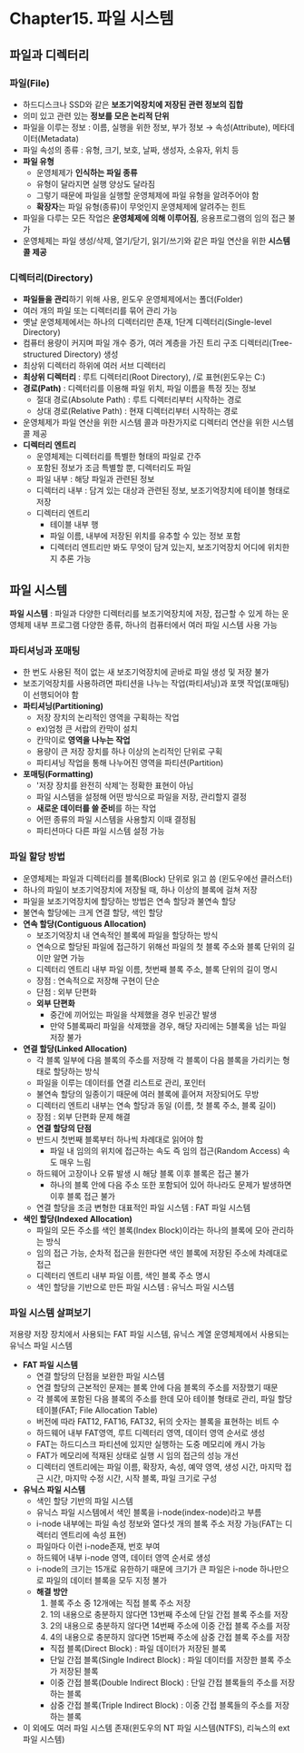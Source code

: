 # Chapter15. 파일 시스템


## 파일과 디렉터리

### 파일(File)

* 하드디스크나 SSD와 같은 **보조기억장치에 저장된 관련 정보의 집합**
* 의미 있고 관련 있는 **정보를 모은 논리적 단위**
* 파일을 이루는 정보 : 이름, 실행을 위한 정보, 부가 정보 → 속성(Attribute), 메타데이터(Metadata)
* 파일 속성의 종류 : 유형, 크기, 보호, 날짜, 생성자, 소유자, 위치 등
* **파일 유형**
    * 운영체제가 **인식하는 파일 종류**
    * 유형이 달라지면 실행 양상도 달라짐
    * 그렇기 때문에 파일을 실행할 운영체제에 파일 유형을 알려주어야 함
    * **확장자**는 파일 유형(종류)이 무엇인지 운영체제에 알려주는 힌트
* 파일을 다루는 모든 작업은 **운영체제에 의해 이루어짐**, 응용프로그램의 임의 접근 불가
* 운영체제는 파일 생성/삭제, 열기/닫기, 읽기/쓰기와 같은 파일 연산을 위한 **시스템 콜 제공**

### 디렉터리(Directory)
* **파일들을 관리**하기 위해 사용, 윈도우 운영체제에서는 폴더(Folder)
* 여러 개의 파일 또는 디렉터리를 묶어 관리 가능
* 옛날 운영체제에서는 하나의 디렉터리만 존재, 1단계 디렉터리(Single-level Directory)
* 컴퓨터 용량이 커지며 파일 개수 증가, 여러 계층을 가진 트리 구조 디렉터리(Tree-structured Directory) 생성
* 최상위 디렉터리 하위에 여러 서브 디렉터리
* **최상위 디렉터리** : 루트 디렉터리(Root Directory), /로 표현(윈도우는 C:\)
* **경로(Path)** : 디렉터리를 이용해 파일 위치, 파일 이름을 특정 짓는 정보
    * 절대 경로(Absolute Path) : 루트 디렉터리부터 시작하는 경로
    * 상대 경로(Relative Path) : 현재 디렉터리부터 시작하는 경로
* 운영체제가 파일 연산을 위한 시스템 콜과 마찬가지로 디렉터리 연산을 위한 시스템 콜 제공
* **디렉터리 엔트리**
    * 운영체제는 디렉터리를 특별한 형태의 파일로 간주
    * 포함된 정보가 조금 특별할 뿐, 디렉터리도 파일
    * 파일 내부 : 해당 파일과 관련된 정보
    * 디렉터리 내부 : 담겨 있는 대상과 관련된 정보, 보조기억장치에 테이블 형태로 저장
    * 디렉터리 엔트리
        * 테이블 내부 행
        * 파일 이름, 내부에 저장된 위치를 유추할 수 있는 정보 포함
        * 디렉터리 엔트리만 봐도 무엇이 담겨 있는지, 보조기억장치 어디에 위치한지 추론 가능

## 파일 시스템

**파일 시스템** : 파일과 다양한 디렉터리를 보조기억장치에 저장, 접근할 수 있게 하는 운영체제 내부 프로그램
다양한 종류, 하나의 컴퓨터에서 여러 파일 시스템 사용 가능

### 파티셔닝과 포매팅
* 한 번도 사용된 적이 없는 새 보조기억장치에 곧바로 파일 생성 및 저장 불가
* 보조기억장치를 사용하려면 파티션을 나누는 작업(파티셔닝)과 포맷 작업(포매팅)이 선행되어야 함
* **파티셔닝(Partitioning)**
    * 저장 장치의 논리적인 영역을 구획하는 작업
	* ex)엄청 큰 서랍의 칸막이 설치
	* 칸막이로 **영역을 나누는 작업**
	* 용량이 큰 저장 장치를 하나 이상의 논리적인 단위로 구획
	* 파티셔닝 작업을 통해 나누어진 영역을 파티션(Partition)
* **포매팅(Formatting)**
    * '저장 장치를 완전히 삭제'는 정확한 표현이 아님
	* 파일 시스템을 설정해 어떤 방식으로 파일을 저장, 관리할지 결정
	* **새로운 데이터를 쓸 준비**를 하는 작업
	* 어떤 종류의 파일 시스템을 사용할지 이때 결정됨
	* 파티션마다 다른 파일 시스템 설정 가능

### 파일 할당 방법
* 운영체제는 파일과 디렉터리를 블록(Block) 단위로 읽고 씀 (윈도우에선 클러스터)
* 하나의 파일이 보조기억장치에 저장될 때, 하나 이상의 블록에 걸쳐 저장
* 파일을 보조기억장치에 할당하는 방법은 연속 할당과 불연속 할당
* 불연속 할당에는 크게 연결 할당, 색인 할당
* **연속 할당(Contiguous Allocation)**
    * 보조기억장치 내 연속적인 블록에 파일을 할당하는 방식
	* 연속으로 할당된 파일에 접근하기 위해선 파일의 첫 블록 주소와 블록 단위의 길이만 알면 가능
	* 디렉터리 엔트리 내부 파일 이름, 첫번째 블록 주소, 블록 단위의 길이 명시
	* 장점 : 연속적으로 저장해 구현이 단순
	* 단점 : 외부 단편화
	* **외부 단편화**
        * 중간에 끼어있는 파일을 삭제했을 경우 빈공간 발생
		* 만약 5블록짜리 파일을 삭제했을 경우, 해당 자리에는 5블록을 넘는 파일 저장 불가
* **연결 할당(Linked Allocation)**
    * 각 블록 일부에 다음 블록의 주소를 저장해 각 블록이 다음 블록을 가리키는 형태로 할당하는 방식
	* 파일을 이루는 데이터를 연결 리스트로 관리, 포인터
	* 불연속 할당의 일종이기 때문에 여러 블록에 흩어져 저장되어도 무방
	* 디렉터리 엔트리 내부는 연속 할당과 동일 (이름, 첫 블록 주소, 블록 길이)
	* 장점 : 외부 단편화 문제 해결
	* **연결 할당의 단점**
    * 반드시 첫번째 블록부터 하나씩 차례대로 읽어야 함
        * 파일 내 임의의 위치에 접근하는 속도 즉 임의 접근(Random Access) 속도 매우 느림
    * 하드웨어 고장이나 오류 발생 시 해당 블록 이후 블록은 접근 불가
        * 하나의 블록 안에 다음 주소 또한 포함되어 있어 하나라도 문제가 발생하면 이후 블록 접근 불가
    * 연결 할당을 조금 변형한 대표적인 파일 시스템 : FAT 파일 시스템
* **색인 할당(Indexed Allocation)**
	* 파일의 모든 주소를 색인 블록(Index Block)이라는 하나의 블록에 모아 관리하는 방식
	* 임의 접근 가능, 순차적 접근을 원한다면 색인 블록에 저장된 주소에 차례대로 접근
	* 디렉터리 엔트리 내부 파일 이름, 색인 블록 주소 명시
	* 색인 할당을 기반으로 만든 파일 시스템 : 유닉스 파일 시스템

### 파일 시스템 살펴보기
저용량 저장 장치에서 사용되는 FAT 파일 시스템, 유닉스 계열 운영체제에서 사용되는 유닉스 파일 시스템
* **FAT 파일 시스템**
	* 연결 할당의 단점을 보완한 파일 시스템
	* 연결 할당의 근본적인 문제는 블록 안에 다음 블록의 주소를 저장했기 때문
	* 각 블록에 포함된 다음 블록의 주소를 한데 모아 테이블 형태로 관리, 파일 할당 테이블(FAT; File Allocation Table)
	* 버전에 따라 FAT12, FAT16, FAT32, 뒤의 숫자는 블록을 표현하는 비트 수
	* 하드웨어 내부 FAT영역, 루트 디렉터리 영역, 데이터 영역 순서로 생성
	* FAT는 하드디스크 파티션에 있지만 실행하는 도중 메모리에 캐시 가능
	* FAT가 메모리에 적재된 상태로 실행 시 임의 접근의 성능 개선
	* 디렉터리 엔트리에는 파일 이름, 확장자, 속성, 예약 영역, 생성 시간, 마지막 접근 시간, 마지막 수정 시간, 시작 블록, 파일 크기로 구성
* **유닉스 파일 시스템**
	* 색인 할당 기반의 파일 시스템
	* 유닉스 파일 시스템에서 색인 블록을 i-node(index-node)라고 부름
	* i-node 내부에는 파일 속성 정보와 열다섯 개의 블록 주소 저장 가능(FAT는 디렉터리 엔트리에 속성 표현)
	* 파일마다 이런 i-node존재, 번호 부여
	* 하드웨어 내부 i-node 영역, 데이터 영역 순서로 생성
	* i-node의 크기는 15개로 유한하기 때문에 크기가 큰 파일은 i-node 하나만으로 파일의 데이터 블록을 모두 지정 불가
	* **해결 방안**
	    1. 블록 주소 중 12개에는 직접 블록 주소 저장
	    2. 1의 내용으로 충분하지 않다면 13번째 주소에 단일 간접 블록 주소를 저장
	    3. 2의 내용으로 충분하지 않다면 14번째 주소에 이중 간접 블록 주소를 저장
	    4. 4의 내용으로 충분하지 않다면 15번째 주소에 삼중 간접 블록 주소를 저장
        * 직접 블록(Direct Block) : 파일 데이터가 저장된 블록
		* 단일 간접 블록(Single Indirect Block) : 파일 데이터를 저장한 블록 주소가 저장된 블록
		* 이중 간접 블록(Double Indirect Block) : 단일 간접 블록들의 주소를 저장하는 블록
		* 삼중 간접 블록(Triple Indirect Block) : 이중 간접 블록들의 주소를 저장하는 블록
* 이 외에도 여러 파일 시스템 존재(윈도우의 NT 파일 시스템(NTFS), 리눅스의 ext 파일 시스템)